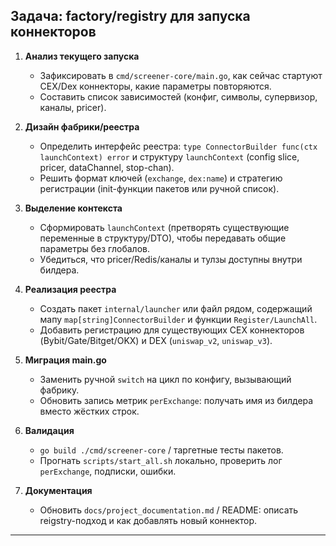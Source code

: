 ## Задача: factory/registry для запуска коннекторов

1. **Анализ текущего запуска**
   - Зафиксировать в `cmd/screener-core/main.go`, как сейчас стартуют CEX/Dex коннекторы, какие параметры повторяются.
   - Составить список зависимостей (конфиг, символы, супервизор, каналы, pricer).

2. **Дизайн фабрики/реестра**
   - Определить интерфейс реестра: `type ConnectorBuilder func(ctx launchContext) error` и структуру `launchContext` (config slice, pricer, dataChannel, stop-chan).
   - Решить формат ключей (`exchange`, `dex:name`) и стратегию регистрации (init-функции пакетов или ручной список).

3. **Выделение контекста**
   - Сформировать `launchContext` (претворять существующие переменные в структуру/DTO), чтобы передавать общие параметры без глобалов.
   - Убедиться, что pricer/Redis/каналы и тулзы доступны внутри билдера.

4. **Реализация реестра**
   - Создать пакет `internal/launcher` или файл рядом, содержащий мапу `map[string]ConnectorBuilder` и функции `Register/LaunchAll`.
   - Добавить регистрацию для существующих CEX коннекторов (Bybit/Gate/Bitget/OKX) и DEX (`uniswap_v2`, `uniswap_v3`).

5. **Миграция main.go**
   - Заменить ручной `switch` на цикл по конфигу, вызывающий фабрику.
   - Обновить запись метрик `perExchange`: получать имя из билдера вместо жёстких строк.

6. **Валидация**
   - `go build ./cmd/screener-core` / таргетные тесты пакетов.
   - Прогнать `scripts/start_all.sh` локально, проверить лог `perExchange`, подписки, ошибки.

7. **Документация**
   - Обновить `docs/project_documentation.md` / README: описать reigstry-подход и как добавлять новый коннектор.

---

